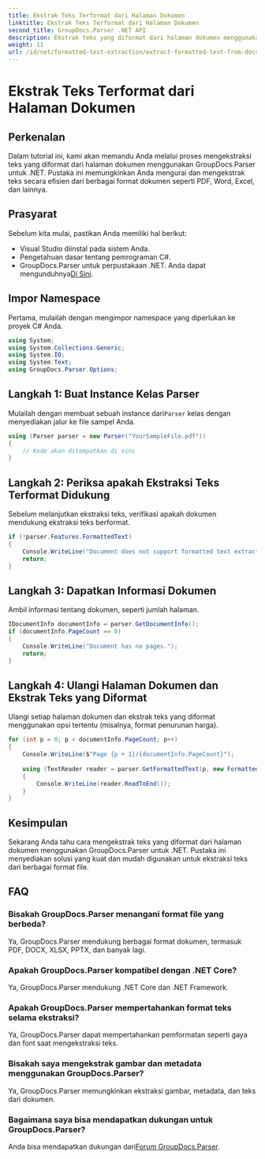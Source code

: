 ```yaml
---
title: Ekstrak Teks Terformat dari Halaman Dokumen
linktitle: Ekstrak Teks Terformat dari Halaman Dokumen
second_title: GroupDocs.Parser .NET API
description: Ekstrak teks yang diformat dari halaman dokumen menggunakan GroupDocs.Parser untuk .NET. Solusi ekstraksi teks yang efisien dan andal.
weight: 11
url: /id/net/formatted-text-extraction/extract-formatted-text-from-document-page/
---
```


# Ekstrak Teks Terformat dari Halaman Dokumen

## Perkenalan
Dalam tutorial ini, kami akan memandu Anda melalui proses mengekstraksi teks yang diformat dari halaman dokumen menggunakan GroupDocs.Parser untuk .NET. Pustaka ini memungkinkan Anda mengurai dan mengekstrak teks secara efisien dari berbagai format dokumen seperti PDF, Word, Excel, dan lainnya.
## Prasyarat
Sebelum kita mulai, pastikan Anda memiliki hal berikut:
- Visual Studio diinstal pada sistem Anda.
- Pengetahuan dasar tentang pemrograman C#.
-  GroupDocs.Parser untuk perpustakaan .NET. Anda dapat mengunduhnya[Di Sini](https://releases.groupdocs.com/parser/net/).

## Impor Namespace
Pertama, mulailah dengan mengimpor namespace yang diperlukan ke proyek C# Anda.
```csharp
using System;
using System.Collections.Generic;
using System.IO;
using System.Text;
using GroupDocs.Parser.Options;
```
## Langkah 1: Buat Instance Kelas Parser
 Mulailah dengan membuat sebuah instance dari`Parser` kelas dengan menyediakan jalur ke file sampel Anda.
```csharp
using (Parser parser = new Parser("YourSampleFile.pdf"))
{
    // Kode akan ditempatkan di sini
}
```
## Langkah 2: Periksa apakah Ekstraksi Teks Terformat Didukung
Sebelum melanjutkan ekstraksi teks, verifikasi apakah dokumen mendukung ekstraksi teks berformat.
```csharp
if (!parser.Features.FormattedText)
{
    Console.WriteLine("Document does not support formatted text extraction.");
    return;
}
```
## Langkah 3: Dapatkan Informasi Dokumen
Ambil informasi tentang dokumen, seperti jumlah halaman.
```csharp
IDocumentInfo documentInfo = parser.GetDocumentInfo();
if (documentInfo.PageCount == 0)
{
    Console.WriteLine("Document has no pages.");
    return;
}
```
## Langkah 4: Ulangi Halaman Dokumen dan Ekstrak Teks yang Diformat
Ulangi setiap halaman dokumen dan ekstrak teks yang diformat menggunakan opsi tertentu (misalnya, format penurunan harga).
```csharp
for (int p = 0; p < documentInfo.PageCount; p++)
{
    Console.WriteLine($"Page {p + 1}/{documentInfo.PageCount}");
    
    using (TextReader reader = parser.GetFormattedText(p, new FormattedTextOptions(FormattedTextMode.Markdown)))
    {
        Console.WriteLine(reader.ReadToEnd());
    }
}
```

## Kesimpulan
Sekarang Anda tahu cara mengekstrak teks yang diformat dari halaman dokumen menggunakan GroupDocs.Parser untuk .NET. Pustaka ini menyediakan solusi yang kuat dan mudah digunakan untuk ekstraksi teks dari berbagai format file.

## FAQ
### Bisakah GroupDocs.Parser menangani format file yang berbeda?
Ya, GroupDocs.Parser mendukung berbagai format dokumen, termasuk PDF, DOCX, XLSX, PPTX, dan banyak lagi.
### Apakah GroupDocs.Parser kompatibel dengan .NET Core?
Ya, GroupDocs.Parser mendukung .NET Core dan .NET Framework.
### Apakah GroupDocs.Parser mempertahankan format teks selama ekstraksi?
Ya, GroupDocs.Parser dapat mempertahankan pemformatan seperti gaya dan font saat mengekstraksi teks.
### Bisakah saya mengekstrak gambar dan metadata menggunakan GroupDocs.Parser?
Ya, GroupDocs.Parser memungkinkan ekstraksi gambar, metadata, dan teks dari dokumen.
### Bagaimana saya bisa mendapatkan dukungan untuk GroupDocs.Parser?
 Anda bisa mendapatkan dukungan dari[Forum GroupDocs.Parser](https://forum.groupdocs.com/c/parser/17).